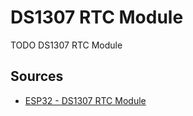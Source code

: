# DS1307 RTC Module

TODO DS1307 RTC Module

## Sources

- [ESP32 - DS1307 RTC Module](https://esp32io.com/tutorials/esp32-ds1307-rtc-module)
